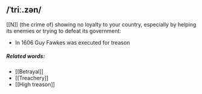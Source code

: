 ## /ˈtriː.zən/  
[[N]]
(the crime of) showing no loyalty to your country, especially by helping its enemies or trying to defeat its government:

- In 1606 Guy Fawkes was executed for treason

##### Related words:
- [[Betrayal]]
- [[Treachery]]
- [[High treason]]